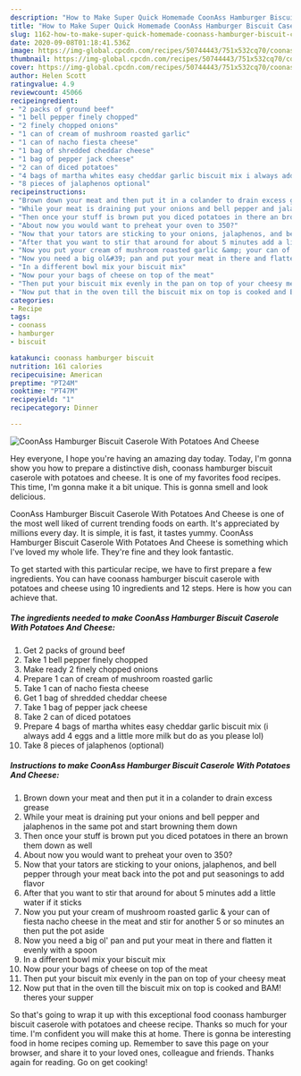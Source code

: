 ```yaml
---
description: "How to Make Super Quick Homemade CoonAss Hamburger Biscuit Caserole With Potatoes And Cheese"
title: "How to Make Super Quick Homemade CoonAss Hamburger Biscuit Caserole With Potatoes And Cheese"
slug: 1162-how-to-make-super-quick-homemade-coonass-hamburger-biscuit-caserole-with-potatoes-and-cheese
date: 2020-09-08T01:18:41.536Z
image: https://img-global.cpcdn.com/recipes/50744443/751x532cq70/coonass-hamburger-biscuit-caserole-with-potatoes-and-cheese-recipe-main-photo.jpg
thumbnail: https://img-global.cpcdn.com/recipes/50744443/751x532cq70/coonass-hamburger-biscuit-caserole-with-potatoes-and-cheese-recipe-main-photo.jpg
cover: https://img-global.cpcdn.com/recipes/50744443/751x532cq70/coonass-hamburger-biscuit-caserole-with-potatoes-and-cheese-recipe-main-photo.jpg
author: Helen Scott
ratingvalue: 4.9
reviewcount: 45066
recipeingredient:
- "2 packs of ground beef"
- "1 bell pepper finely chopped"
- "2 finely chopped onions"
- "1 can of cream of mushroom roasted garlic"
- "1 can of nacho fiesta cheese"
- "1 bag of shredded cheddar cheese"
- "1 bag of pepper jack cheese"
- "2 can of diced potatoes"
- "4 bags of martha whites easy cheddar garlic biscuit mix i always add 4 eggs and a little more milk but do as you please lol"
- "8 pieces of jalaphenos optional"
recipeinstructions:
- "Brown down your meat and then put it in a colander to drain excess grease"
- "While your meat is draining put your onions and bell pepper and jalaphenos in the same pot and start browning them down"
- "Then once your stuff is brown put you diced potatoes in there an brown them down as well"
- "About now you would want to preheat your oven to 350?"
- "Now that your tators are sticking to your onions, jalaphenos, and bell pepper through your meat back into the pot and put seasonings to add flavor"
- "After that you want to stir that around for about 5 minutes add a little water if it sticks"
- "Now you put your cream of mushroom roasted garlic &amp; your can of fiesta nacho cheese in the meat and stir for another 5 or so minutes an then put the pot aside"
- "Now you need a big ol&#39; pan and put your meat in there and flatten it evenly with a spoon"
- "In a different bowl mix your biscuit mix"
- "Now pour your bags of cheese on top of the meat"
- "Then put your biscuit mix evenly in the pan on top of your cheesy meat"
- "Now put that in the oven till the biscuit mix on top is cooked and BAM! theres your supper"
categories:
- Recipe
tags:
- coonass
- hamburger
- biscuit

katakunci: coonass hamburger biscuit 
nutrition: 161 calories
recipecuisine: American
preptime: "PT24M"
cooktime: "PT47M"
recipeyield: "1"
recipecategory: Dinner

---
```



![CoonAss Hamburger Biscuit Caserole With Potatoes And Cheese](https://img-global.cpcdn.com/recipes/50744443/751x532cq70/coonass-hamburger-biscuit-caserole-with-potatoes-and-cheese-recipe-main-photo.jpg)

Hey everyone, I hope you're having an amazing day today. Today, I'm gonna show you how to prepare a distinctive dish, coonass hamburger biscuit caserole with potatoes and cheese. It is one of my favorites food recipes. This time, I'm gonna make it a bit unique. This is gonna smell and look delicious.



CoonAss Hamburger Biscuit Caserole With Potatoes And Cheese is one of the most well liked of current trending foods on earth. It's appreciated by millions every day. It is simple, it is fast, it tastes yummy. CoonAss Hamburger Biscuit Caserole With Potatoes And Cheese is something which I've loved my whole life. They're fine and they look fantastic.


To get started with this particular recipe, we have to first prepare a few ingredients. You can have coonass hamburger biscuit caserole with potatoes and cheese using 10 ingredients and 12 steps. Here is how you can achieve that.

<!--inarticleads1-->

##### The ingredients needed to make CoonAss Hamburger Biscuit Caserole With Potatoes And Cheese:

1. Get 2 packs of ground beef
1. Take 1 bell pepper finely chopped
1. Make ready 2 finely chopped onions
1. Prepare 1 can of cream of mushroom roasted garlic
1. Take 1 can of nacho fiesta cheese
1. Get 1 bag of shredded cheddar cheese
1. Take 1 bag of pepper jack cheese
1. Take 2 can of diced potatoes
1. Prepare 4 bags of martha whites easy cheddar garlic biscuit mix (i always add 4 eggs and a little more milk but do as you please lol)
1. Take 8 pieces of jalaphenos (optional)




<!--inarticleads2-->

##### Instructions to make CoonAss Hamburger Biscuit Caserole With Potatoes And Cheese:

1. Brown down your meat and then put it in a colander to drain excess grease
1. While your meat is draining put your onions and bell pepper and jalaphenos in the same pot and start browning them down
1. Then once your stuff is brown put you diced potatoes in there an brown them down as well
1. About now you would want to preheat your oven to 350?
1. Now that your tators are sticking to your onions, jalaphenos, and bell pepper through your meat back into the pot and put seasonings to add flavor
1. After that you want to stir that around for about 5 minutes add a little water if it sticks
1. Now you put your cream of mushroom roasted garlic &amp; your can of fiesta nacho cheese in the meat and stir for another 5 or so minutes an then put the pot aside
1. Now you need a big ol&#39; pan and put your meat in there and flatten it evenly with a spoon
1. In a different bowl mix your biscuit mix
1. Now pour your bags of cheese on top of the meat
1. Then put your biscuit mix evenly in the pan on top of your cheesy meat
1. Now put that in the oven till the biscuit mix on top is cooked and BAM! theres your supper




So that's going to wrap it up with this exceptional food coonass hamburger biscuit caserole with potatoes and cheese recipe. Thanks so much for your time. I'm confident you will make this at home. There is gonna be interesting food in home recipes coming up. Remember to save this page on your browser, and share it to your loved ones, colleague and friends. Thanks again for reading. Go on get cooking!
